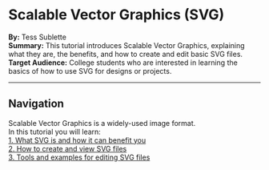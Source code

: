 # Scalable Vector Graphics (SVG)   
**By:** Tess Sublette     
**Summary:** This tutorial introduces Scalable Vector Graphics, explaining what they are, the benefits, and how to create and edit basic SVG files.    
**Target Audience:** College students who are interested in learning the basics of how to use SVG for designs or projects.     
      
----      
    
## Navigation    
Scalable Vector Graphics is a widely-used image format.    
In this tutorial you will learn:     
[1. What SVG is and how it can benefit you](1Benefits.md)     
[2. How to create and view SVG files](2Details.md)      
[3. Tools and examples for editing SVG files](3Examples.md)       
